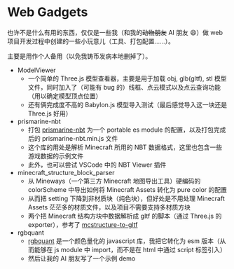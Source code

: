 # Web Gadgets
也许不是什么有用的东西，仅仅是一些我（和我的~~动物朋友~~ AI 朋友 :smile:）做 web 项目开发过程中创建的一些小玩意儿（工具、打包配置……）。

主要是用作个人备用（以免我铸币发病本地删掉了）。

- ModelViewer
  - 一个简单的 Three.js 模型查看器，主要是用于加载 obj, glb(gltf), stl 模型文件，同时加入了（可能有 bug 的）线框、点云模式以及点云查询功能（用以确定模型顶点位置）
  - 还有俩完成度不高的 Babylon.js 模型导入测试（最后感觉导入这一块还是 Three.js 好用）
- prismarine-nbt
  - 打包 [prismarine-nbt](https://github.com/PrismarineJS/prismarine-nbt) 为一个 portable es module 的配置，以及打包完成后的 prismarine-nbt.min.js 文件
  - 这个库的用处是解析 Minecraft 所用的 NBT 数据格式，这里也包含一些游戏数据的示例文件
  - 此外，也可以尝试 VSCode 中的 NBT Viewer 插件
- minecraft_structure_block_parser
  - 从 Mineways（一个第三方 Minecraft 地图导出工具）硬编码的 colorScheme 中导出如何将 Minecraft Assets 转化为 pure color 的配置
  - 从而把 setting 下降到非材质块（纯色块），但好处是不用处理 Minecraft Assets 茫茫多的材质文件，以及项目不需要支持多材质方块
  - 两个把 Minecraft 结构方块中数据解析成 gltf 的脚本（通过 Three.js 的 exporter），参考了 [mcstructure-to-gltf](https://github.com/notcacti/mcstructure-to-gltf)
- rgbquant
  - [rgbquant](https://github.com/leeoniya/RgbQuant.js/tree/master) 是一个颜色量化的 javascript 库，我把它转化为 esm 版本（从而能够在 js module 中 import，而不是在 html 中通过 script 标签引入）
  - 然后让我的 AI 朋友写了一个示例 demo
